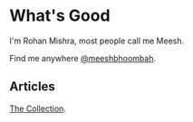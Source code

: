 # What's Good
I'm Rohan Mishra, most people call me Meesh.

Find me anywhere [@meeshbhoombah](https://www.google.com/search?q=meeshbhoombah&rlz=1C5CHFA_enUS789US838&oq=meeshbhoombah&aqs=chrome..69i57j69i60l4j69i65j69i60.3069j0j1&sourceid=chrome&ie=UTF-8).

## Articles
[The Collection](/articles).


